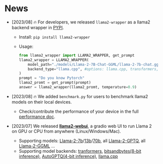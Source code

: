 # News

- [2023/08] 🔥 For developers, we released `llama2-wrapper`  as a llama2 backend wrapper in [PYPI](https://pypi.org/project/llama2-wrapper/).

  - Install: `pip install llama2-wrapper`

  - Usage: 

    ```python
    from llama2_wrapper import LLAMA2_WRAPPER, get_prompt 
    llama2_wrapper = LLAMA2_WRAPPER(
        model_path="./models/Llama-2-7B-Chat-GGML/llama-2-7b-chat.ggmlv3.q4_0.bin",
        backend_type="llama.cpp", #options: llama.cpp, transformers, gptq
    )
    prompt = "Do you know Pytorch"
    llama2_promt = get_prompt(prompt)
    answer = llama2_wrapper(llama2_promt, temperature=0.9)
    ```

- [2023/08] 🔥 We added `benchmark.py` for users to benchmark llama2 models on their local devices.

  - Check/contribute the performance of your device in the full [performance doc](https://github.com/liltom-eth/llama2-webui/blob/main/docs/performance.md).

- [2023/07] We released **[llama2-webui](https://github.com/liltom-eth/llama2-webui)**, a gradio web UI to run Llama 2 on GPU or CPU from anywhere (Linux/Windows/Mac). 

  - Supporting models: [Llama-2-7b](https://huggingface.co/meta-llama/Llama-2-7b-chat-hf)/[13b](https://huggingface.co/llamaste/Llama-2-13b-chat-hf)/[70b](https://huggingface.co/llamaste/Llama-2-70b-chat-hf), all [Llama-2-GPTQ](https://huggingface.co/TheBloke/Llama-2-7b-Chat-GPTQ), all [Llama-2-GGML](https://huggingface.co/TheBloke/Llama-2-7B-Chat-GGML) ...
  - Supporting model backends:  [tranformers](https://github.com/huggingface/transformers), [bitsandbytes(8-bit inference)](https://github.com/TimDettmers/bitsandbytes), [AutoGPTQ(4-bit inference)](https://github.com/PanQiWei/AutoGPTQ), [llama.cpp](https://github.com/ggerganov/llama.cpp)